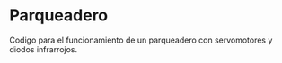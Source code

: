 # Parqueadero
Codigo para el funcionamiento de un parqueadero con servomotores y diodos infrarrojos.
